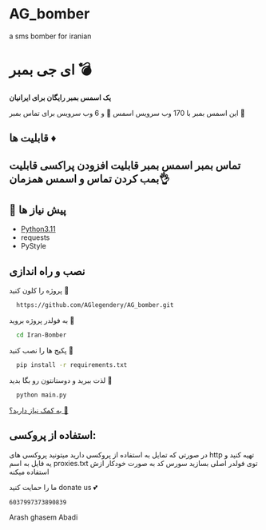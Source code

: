 # AG_bomber
a sms bomber for iranian 
# ای جی بمبر 💣
**یک اسمس بمبر رایگان برای ایرانیان**

این اسمس بمبر با 170 وب سرویس اسمس 💊
و 6 وب سرویس برای تماس بمبر 🙌
## قابلیت ها ♦
تماس بمبر 
اسمس بمبر 
قابلیت افزودن پراکسی
قابلیت بمب کردن تماس و اسمس همزمان👌
-  
## 📃 پیش نیاز ها
- [Python3.11](https://www.python.org/downloads/)
- requests
- PyStyle
## نصب و راه اندازی

پروژه را کلون کنید 🔗

```bash
  https://github.com/AGlegendery/AG_bomber.git
```

به فولدر پروژه بروید 📂

```bash
  cd Iran-Bomber
```

پکیج ها را نصب کنید 🔻

```bash
  pip install -r requirements.txt
```

لذت ببرید و دوستانتون رو بگا بدید 💖

```bash
  python main.py
```


 [به کمک نیاز دارید؟ 🤔](https://github.com/AGlegendery/AG_bomber/issues)
 
## استفاده از پروکسی: 
در صورتی که تمایل به استفاده از پروکسی دارید میتونید پروکسی های http تهیه کنید و یه فایل به اسم proxies.txt توی فولدر اصلی بسازید
سورس کد به صورت خودکار ازش استفاده میکنه

ما را حمایت کنید 
donate us 💕 
```bash
6037997373890839
```
Arash ghasem Abadi
